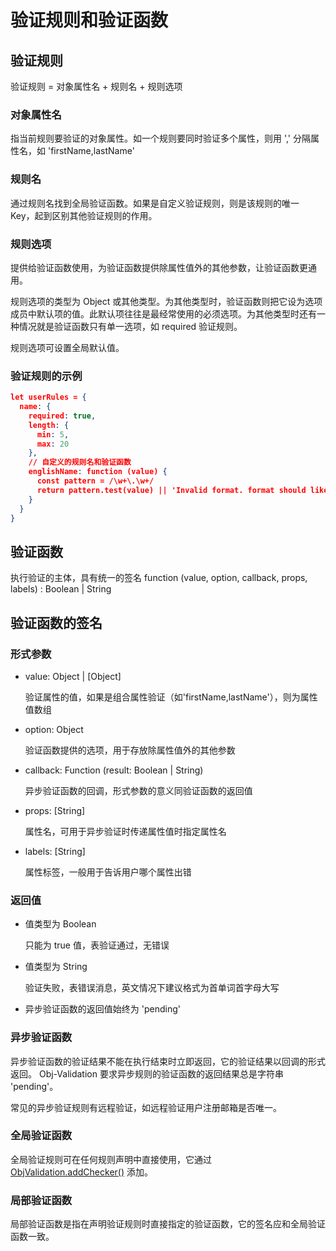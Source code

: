 # 验证规则和验证函数

## 验证规则
验证规则 = 对象属性名 + 规则名 + 规则选项

### 对象属性名

指当前规则要验证的对象属性。如一个规则要同时验证多个属性，则用 ',' 分隔属性名，如 'firstName,lastName'


### 规则名

通过规则名找到全局验证函数。如果是自定义验证规则，则是该规则的唯一 Key，起到区别其他验证规则的作用。

### 规则选项

提供给验证函数使用，为验证函数提供除属性值外的其他参数，让验证函数更通用。

规则选项的类型为 Object 或其他类型。为其他类型时，验证函数则把它设为选项成员中默认项的值。此默认项往往是最经常使用的必须选项。为其他类型时还有一种情况就是验证函数只有单一选项，如 required 验证规则。

规则选项可设置全局默认值。

### 验证规则的示例
```json
let userRules = {
  name: {
    required: true,
    length: {
      min: 5,
      max: 20
    },
    // 自定义的规则名和验证函数
    englishName: function (value) {
      const pattern = /\w+\.\w+/
      return pattern.test(value) || 'Invalid format. format should like Jim.Green'
    }
  }
}
```

## 验证函数
执行验证的主体，具有统一的签名 function (value, option, callback, props, labels) : Boolean | String

## 验证函数的签名

### 形式参数

- value: Object | [Object]

  验证属性的值，如果是组合属性验证（如'firstName,lastName'），则为属性值数组

- option: Object

  验证函数提供的选项，用于存放除属性值外的其他参数

- callback: Function (result: Boolean | String)

  异步验证函数的回调，形式参数的意义同验证函数的返回值

- props: [String]

  属性名，可用于异步验证时传递属性值时指定属性名

- labels: [String]

  属性标签，一般用于告诉用户哪个属性出错

### 返回值
- 值类型为 Boolean

  只能为 true 值，表验证通过，无错误

- 值类型为 String

  验证失败，表错误消息，英文情况下建议格式为首单词首字母大写

- 异步验证函数的返回值始终为 'pending'

###  异步验证函数
异步验证函数的验证结果不能在执行结束时立即返回，它的验证结果以回调的形式返回。
Obj-Validation 要求异步规则的验证函数的返回结果总是字符串 'pending'。

常见的异步验证规则有远程验证，如远程验证用户注册邮箱是否唯一。

### 全局验证函数
全局验证规则可在任何规则声明中直接使用，它通过 [ObjValidation.addChecker()](api/global.md) 添加。

### 局部验证函数
局部验证函数是指在声明验证规则时直接指定的验证函数，它的签名应和全局验证函数一致。

